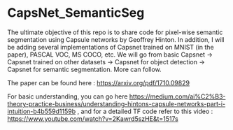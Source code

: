 # CapsNet_SemanticSeg
The ultimate objective of this repo is to share code for pixel-wise semantic segmentation using Capsule networks by Geoffrey Hinton. In addition, I will be adding several implementations of Capsnet trained on MNIST (in the paper), PASCAL VOC, MS COCO, etc. We will go from basic Capsnet -> Capsnet trained on other datasets -> Capsnet for object detection -> Capsnet for semantic segmentation. More can follow.

The paper can be found here : https://arxiv.org/pdf/1710.09829

For  basic understanding, you can go here https://medium.com/ai%C2%B3-theory-practice-business/understanding-hintons-capsule-networks-part-i-intuition-b4b559d1159b ,
and for a detailed TF code refer to this video : https://www.youtube.com/watch?v=2Kawrd5szHE&t=1517s
